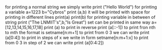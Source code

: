 for printing a normal string we simply write
print ("Hello World")
for printing a variable
a=1223
b="Cybros"
print (a,b)
it will be printed with space
for printing in different lines
print(a)
print(b)
for printing variable in between of string
print ("The LNMIIT's",b,"Is Great")
set can be printed in same way
a=[12,13,14,15,16,17,18]
print (a)
to print in reverse
print (a[::-1])
to print fron nth to mth the format is setname[n:m+1]
to print from 0 3 we can write
print (a[0:4])
to print in steps of x we write in form setname[n:m+1:x]
to print from 0 3 in step of 2 we can write
print (a[0:4:2])

